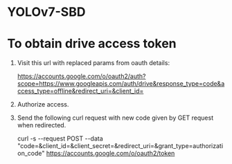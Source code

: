 # YOLOv7-SBD

# To obtain drive access token

1. Visit this url with replaced params from oauth details:

    https://accounts.google.com/o/oauth2/auth?scope=https://www.googleapis.com/auth/drive&response_type=code&access_type=offline&redirect_uri=&client_id=

2. Authorize access.

3. Send the following curl request with new code given by GET request when redirected.

    curl -s --request POST --data "code=&client_id=&client_secret=&redirect_uri=&grant_type=authorization_code" https://accounts.google.com/o/oauth2/token

